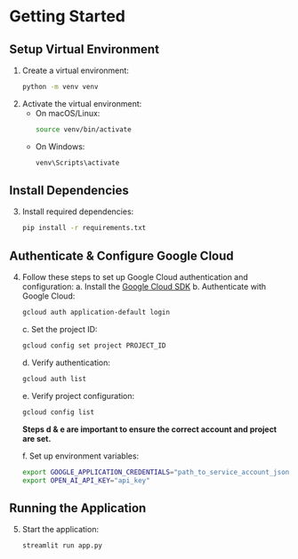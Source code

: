 # Getting Started

## Setup Virtual Environment
1. Create a virtual environment:
   ```bash
   python -m venv venv
   ```
2. Activate the virtual environment:
   - On macOS/Linux:
     ```bash
     source venv/bin/activate
     ```
   - On Windows:
     ```bash
     venv\Scripts\activate
     ```

## Install Dependencies
3. Install required dependencies:
   ```bash
   pip install -r requirements.txt
   ```

## Authenticate & Configure Google Cloud
4. Follow these steps to set up Google Cloud authentication and configuration:
   a. Install the [Google Cloud SDK](https://cloud.google.com/sdk/docs/install)
   b. Authenticate with Google Cloud:
      ```bash
      gcloud auth application-default login
      ```
   c. Set the project ID:
      ```bash
      gcloud config set project PROJECT_ID
      ```
   d. Verify authentication:
      ```bash
      gcloud auth list
      ```
   e. Verify project configuration:
      ```bash
      gcloud config list
      ```
      **Steps d & e are important to ensure the correct account and project are set.**
   
   f. Set up environment variables:
      ```bash
      export GOOGLE_APPLICATION_CREDENTIALS="path_to_service_account_json"
      export OPEN_AI_API_KEY="api_key"
      ```

## Running the Application
5. Start the application:
   ```bash
   streamlit run app.py
   ```
